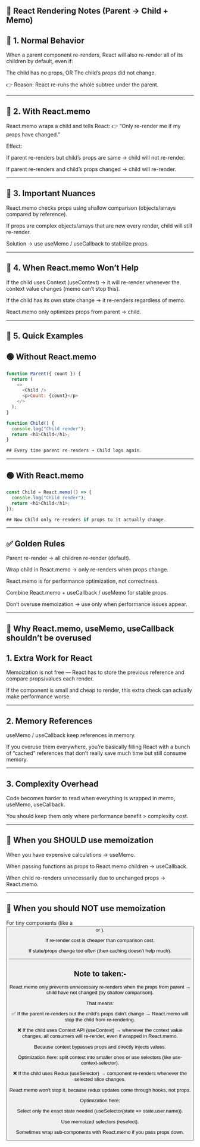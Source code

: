 ## 📘 React Rendering Notes (Parent → Child + Memo)

## 🔹 1. Normal Behavior

When a parent component re-renders, React will also re-render all of its children by default,
even if:

The child has no props, OR The child’s props did not change.

👉 Reason: React re-runs the whole subtree under the parent.

---

## 🔹 2. With React.memo

React.memo wraps a child and tells React:
👉 “Only re-render me if my props have changed.”

Effect:

If parent re-renders but child’s props are same → child will not re-render.

If parent re-renders and child’s props changed → child will re-render.

---

## 🔹 3. Important Nuances

React.memo checks props using shallow comparison (objects/arrays compared by reference).

If props are complex objects/arrays that are new every render, child will still re-render.

Solution → use useMemo / useCallback to stabilize props.

---

## 🔹 4. When React.memo Won’t Help

If the child uses Context (useContext) → it will re-render whenever the context value changes (memo can’t stop this).

If the child has its own state change → it re-renders regardless of memo.

React.memo only optimizes props from parent → child.

---

## 🔹 5. Quick Examples

## 🟢 Without React.memo

```js
function Parent({ count }) {
  return (
    <>
      <Child />
      <p>Count: {count}</p>
    </>
  );
}

function Child() {
  console.log("Child render");
  return <h1>Child</h1>;
}

## Every time parent re-renders → Child logs again.
```

---

## 🟢 With React.memo

```js
const Child = React.memo(() => {
  console.log("Child render");
  return <h1>Child</h1>;
});

## Now Child only re-renders if props to it actually change.
```

---

## ✅ Golden Rules

Parent re-render → all children re-render (default).

Wrap child in React.memo → only re-renders when props change.

React.memo is for performance optimization, not correctness.

Combine React.memo + useCallback / useMemo for stable props.

Don’t overuse memoization → use only when performance issues appear.

---

## 🔹 Why React.memo, useMemo, useCallback shouldn’t be overused

## 1. Extra Work for React

Memoization is not free — React has to store the previous reference and compare props/values each render.

If the component is small and cheap to render, this extra check can actually make performance worse.

---

## 2. Memory References

useMemo / useCallback keep references in memory.

If you overuse them everywhere, you’re basically filling React with a bunch of “cached” references that
don’t really save much time but still consume memory.

---

## 3. Complexity Overhead

Code becomes harder to read when everything is wrapped in memo, useMemo, useCallback.

You should keep them only where performance benefit > complexity cost.

---

## 🔹 When you SHOULD use memoization

When you have expensive calculations → useMemo.

When passing functions as props to React.memo children → useCallback.

When child re-renders unnecessarily due to unchanged props → React.memo.

---

## 🔹 When you should NOT use memoization

For tiny components (like a <Button> or <span>).

If re-render cost is cheaper than comparison cost.

If state/props change too often (then caching doesn’t help much).

---

## Note to taken:-

React.memo only prevents unnecessary re-renders when the props from parent → child have not changed (by shallow comparison).

That means:

✅ If the parent re-renders but the child’s props didn’t change → React.memo will stop the child from re-rendering.

❌ If the child uses Context API (useContext) → whenever the context value changes, all consumers will re-render, even if wrapped in React.memo.

Because context bypasses props and directly injects values.

Optimization here: split context into smaller ones or use selectors (like use-context-selector).

❌ If the child uses Redux (useSelector) → component re-renders whenever the selected slice changes.

React.memo won’t stop it, because redux updates come through hooks, not props.

Optimization here:

Select only the exact state needed (useSelector(state => state.user.name)).

Use memoized selectors (reselect).

Sometimes wrap sub-components with React.memo if you pass props down.
